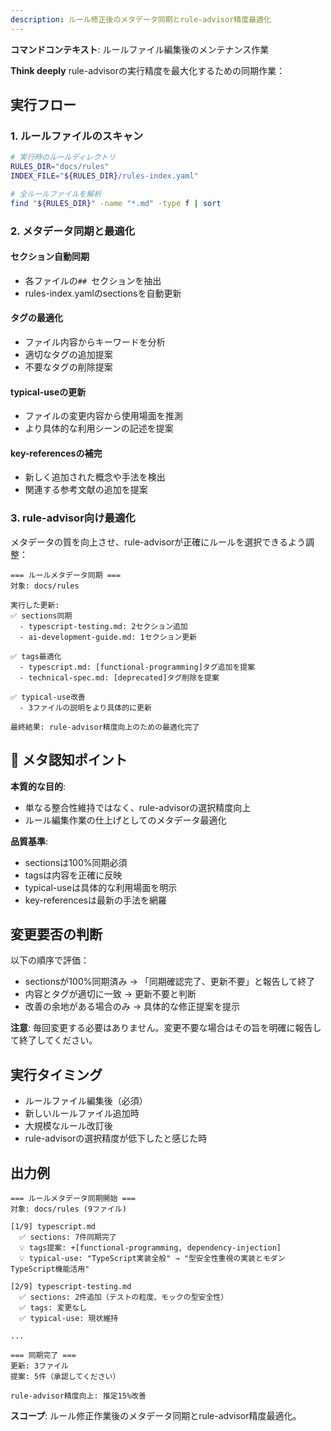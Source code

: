 ```yaml
---
description: ルール修正後のメタデータ同期とrule-advisor精度最適化
---
```


**コマンドコンテキスト**: ルールファイル編集後のメンテナンス作業

**Think deeply** rule-advisorの実行精度を最大化するための同期作業：

## 実行フロー

### 1. ルールファイルのスキャン
```bash
# 実行時のルールディレクトリ
RULES_DIR="docs/rules"
INDEX_FILE="${RULES_DIR}/rules-index.yaml"

# 全ルールファイルを解析
find "${RULES_DIR}" -name "*.md" -type f | sort
```

### 2. メタデータ同期と最適化

#### セクション自動同期
- 各ファイルの`## `セクションを抽出
- rules-index.yamlのsectionsを自動更新

#### タグの最適化
- ファイル内容からキーワードを分析
- 適切なタグの追加提案
- 不要なタグの削除提案

#### typical-useの更新
- ファイルの変更内容から使用場面を推測
- より具体的な利用シーンの記述を提案

#### key-referencesの補完
- 新しく追加された概念や手法を検出
- 関連する参考文献の追加を提案

### 3. rule-advisor向け最適化

メタデータの質を向上させ、rule-advisorが正確にルールを選択できるよう調整：

```
=== ルールメタデータ同期 ===
対象: docs/rules

実行した更新:
✅ sections同期
  - typescript-testing.md: 2セクション追加
  - ai-development-guide.md: 1セクション更新

✅ tags最適化
  - typescript.md: [functional-programming]タグ追加を提案
  - technical-spec.md: [deprecated]タグ削除を提案

✅ typical-use改善
  - 3ファイルの説明をより具体的に更新

最終結果: rule-advisor精度向上のための最適化完了
```

## 🧠 メタ認知ポイント

**本質的な目的**:
- 単なる整合性維持ではなく、rule-advisorの選択精度向上
- ルール編集作業の仕上げとしてのメタデータ最適化

**品質基準**:
- sectionsは100%同期必須
- tagsは内容を正確に反映
- typical-useは具体的な利用場面を明示
- key-referencesは最新の手法を網羅

## 変更要否の判断

以下の順序で評価：
- sectionsが100%同期済み → 「同期確認完了、更新不要」と報告して終了
- 内容とタグが適切に一致 → 更新不要と判断
- 改善の余地がある場合のみ → 具体的な修正提案を提示

**注意**: 毎回変更する必要はありません。変更不要な場合はその旨を明確に報告して終了してください。

## 実行タイミング

- ルールファイル編集後（必須）
- 新しいルールファイル追加時
- 大規模なルール改訂後
- rule-advisorの選択精度が低下したと感じた時

## 出力例

```
=== ルールメタデータ同期開始 ===
対象: docs/rules (9ファイル)

[1/9] typescript.md
  ✅ sections: 7件同期完了
  💡 tags提案: +[functional-programming, dependency-injection]
  💡 typical-use: "TypeScript実装全般" → "型安全性重視の実装とモダンTypeScript機能活用"

[2/9] typescript-testing.md
  ✅ sections: 2件追加（テストの粒度、モックの型安全性）
  ✅ tags: 変更なし
  ✅ typical-use: 現状維持

...

=== 同期完了 ===
更新: 3ファイル
提案: 5件（承認してください）

rule-advisor精度向上: 推定15%改善
```

**スコープ**: ルール修正作業後のメタデータ同期とrule-advisor精度最適化。